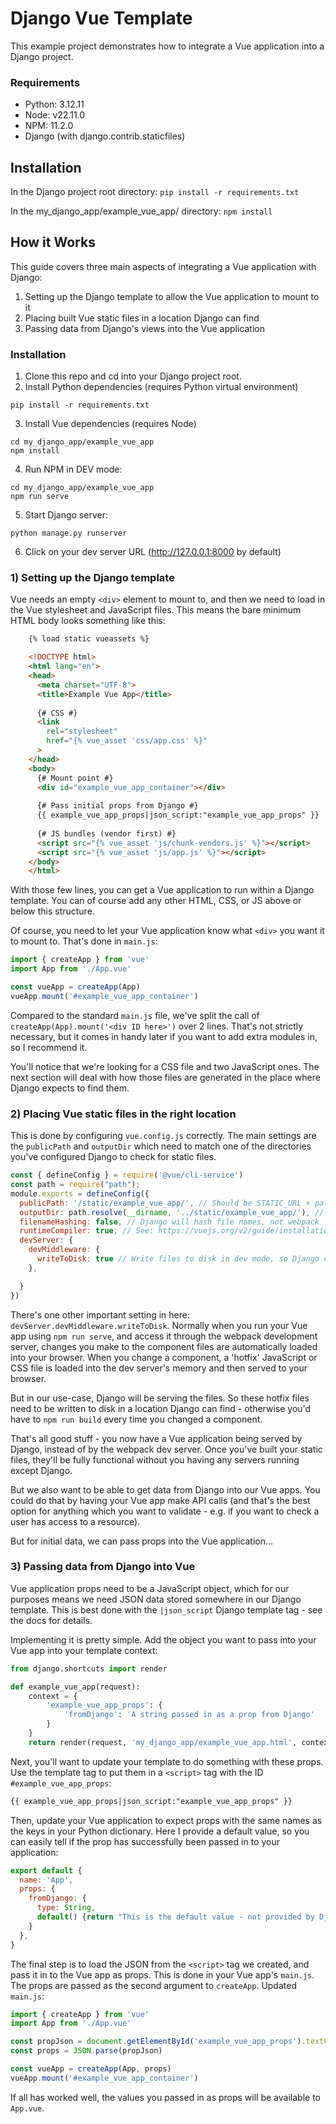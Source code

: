 # Django Vue Template

This example project demonstrates how to integrate a Vue application into a Django project.

### Requirements
- Python: 3.12.11
- Node: v22.11.0
- NPM: 11.2.0
- Django (with django.contrib.staticfiles)

## Installation

In the Django project root directory: `pip install -r requirements.txt`

In the my_django_app/example_vue_app/ directory: `npm install`

## How it Works

This guide covers three main aspects of integrating a Vue application with Django:
1) Setting up the Django template to allow the Vue application to mount to it
2) Placing built Vue static files in a location Django can find
3) Passing data from Django's views into the Vue application

### Installation

1. Clone this repo and cd into your Django project root.
2. Install Python dependencies (requires Python virtual environment)
```
pip install -r requirements.txt
```
3. Install Vue dependencies (requires Node)
```
cd my_django_app/example_vue_app
npm install
```
4. Run NPM in DEV mode:
```
cd my_django_app/example_vue_app
npm run serve
```
5. Start Django server:
```
python manage.py runserver
```
6. Click on your dev server URL (http://127.0.0.1:8000 by default)

### 1) Setting up the Django template
Vue needs an empty `<div>` element to mount to, and then we need to load in the Vue stylesheet and JavaScript files.
This means the bare minimum HTML body looks something like this:
```html
    {% load static vueassets %}

    <!DOCTYPE html>
    <html lang="en">
    <head>
      <meta charset="UTF-8">
      <title>Example Vue App</title>
    
      {# CSS #}
      <link
        rel="stylesheet"
        href="{% vue_asset 'css/app.css' %}"
      >
    </head>
    <body>
      {# Mount point #}
      <div id="example_vue_app_container"></div>
    
      {# Pass initial props from Django #}
      {{ example_vue_app_props|json_script:"example_vue_app_props" }}
    
      {# JS bundles (vendor first) #}
      <script src="{% vue_asset 'js/chunk-vendors.js' %}"></script>
      <script src="{% vue_asset 'js/app.js' %}"></script>
    </body>
    </html>
```

With those few lines, you can get a Vue application to run within a Django template. You can of course add any other
HTML, CSS, or JS above or below this structure.

Of course, you need to let your Vue application know what `<div>` you want it to mount to. That's done in `main.js`:

```javascript
import { createApp } from 'vue'
import App from './App.vue'

const vueApp = createApp(App)
vueApp.mount('#example_vue_app_container')
```

Compared to the standard `main.js` file, we've split the call of `createApp(App).mount('<div ID here>')`
over 2 lines. That's not strictly necessary, but it comes in handy later if you want to add extra modules in, so I
recommend it.

You'll notice that we're looking for a CSS file and two JavaScript ones. The next section will deal with how those files
are generated in the place where Django expects to find them.

### 2) Placing Vue static files in the right location

This is done by configuring `vue.config.js` correctly. The main settings are the `publicPath` and `outputDir` which need
to match one of the directories you've configured Django to check for static files.

```javascript
const { defineConfig } = require('@vue/cli-service')
const path = require("path");
module.exports = defineConfig({
  publicPath: '/static/example_vue_app/', // Should be STATIC_URL + path/to/build
  outputDir: path.resolve(__dirname, '../static/example_vue_app/'), // Output to a directory in STATICFILES_DIRS
  filenameHashing: false, // Django will hash file names, not webpack
  runtimeCompiler: true, // See: https://vuejs.org/v2/guide/installation.html#Runtime-Compiler-vs-Runtime-only
  devServer: {
    devMiddleware: {
      writeToDisk: true // Write files to disk in dev mode, so Django can serve the assets
    },

  }
})
```

There's one other important setting in here: `devServer.devMiddleware.writeToDisk`. Normally when you run your Vue app
using `npm run serve`, and access it through the webpack development server, changes you make to the component files are
automatically loaded into your browser. When you change a component, a 'hotfix' JavaScript or CSS file is loaded into
the dev server's memory and then served to your browser.

But in our use-case, Django will be serving the files. So these hotfix files need to be written to disk in a location
Django can find - otherwise you'd have to `npm run build` every time you changed a component.

That's all good stuff - you now have a Vue application being served by Django, instead of by the webpack dev server.
Once you've built your static files, they'll be fully functional without you having any servers running except Django.

But we also want to be able to get data from Django into our Vue apps. You could do that by having your Vue app make
API calls (and that's the best option for anything which you want to validate - e.g. if you want to check a user has
access to a resource).

But for initial data, we can pass props into the Vue application...

### 3) Passing data from Django into Vue

Vue application props need to be a JavaScript object, which for our purposes means we need JSON data stored somewhere
in our Django template. This is best done with the `|json_script` Django template tag - see the docs for details.

Implementing it is pretty simple. Add the object you want to pass into your Vue app into your template context:

```python
from django.shortcuts import render

def example_vue_app(request):
    context = {
        'example_vue_app_props': {
            'fromDjango': 'A string passed in as a prop from Django'
        }
    }
    return render(request, 'my_django_app/example_vue_app.html', context=context)
```

Next, you'll want to update your template to do something with these props. Use the template tag to put them in a 
`<script>` tag with the ID `#example_vue_app_props`:

```html
{{ example_vue_app_props|json_script:"example_vue_app_props" }}
```

Then, update your Vue application to expect props with the same names as the keys in your Python dictionary. Here I 
provide a default value, so you can easily tell if the prop has successfully been passed in to your application:

```javascript
export default {
  name: 'App',
  props: {
    fromDjango: {
      type: String,
      default() {return "This is the default value - not provided by Django"}
    }
  },
}
```

The final step is to load the JSON from the `<script>` tag we created, and pass it in to the Vue app as props. This is
done in your Vue app's `main.js`. The props are passed as the second argument to `createApp`. Updated `main.js`:

```javascript
import { createApp } from 'vue'
import App from './App.vue'

const propJson = document.getElementById('example_vue_app_props').textContent
const props = JSON.parse(propJson)

const vueApp = createApp(App, props)
vueApp.mount('#example_vue_app_container')
```

If all has worked well, the values you passed in as props will be available to `App.vue`.